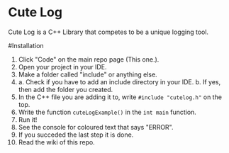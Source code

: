 # Cute Log
Cute Log is a C++ Library that competes to be a unique logging tool.

#Installation

1. Click "Code" on the main repo page (This one.).
2. Open your project in your IDE.
3. Make a folder called "include" or anything else.
4. 
    a. Check if you have to add an include directory in your IDE.
    b. If yes, then add the folder you created.
5. In the C++ file you are adding it to, write `#include "cutelog.h"` on the top.
6. Write the function `cuteLogExample()` in the `int main` function.
7. Run it!
8. See the console for coloured text that says "ERROR".
9. If you succeded the last step it is done.
10. Read the wiki of this repo.
